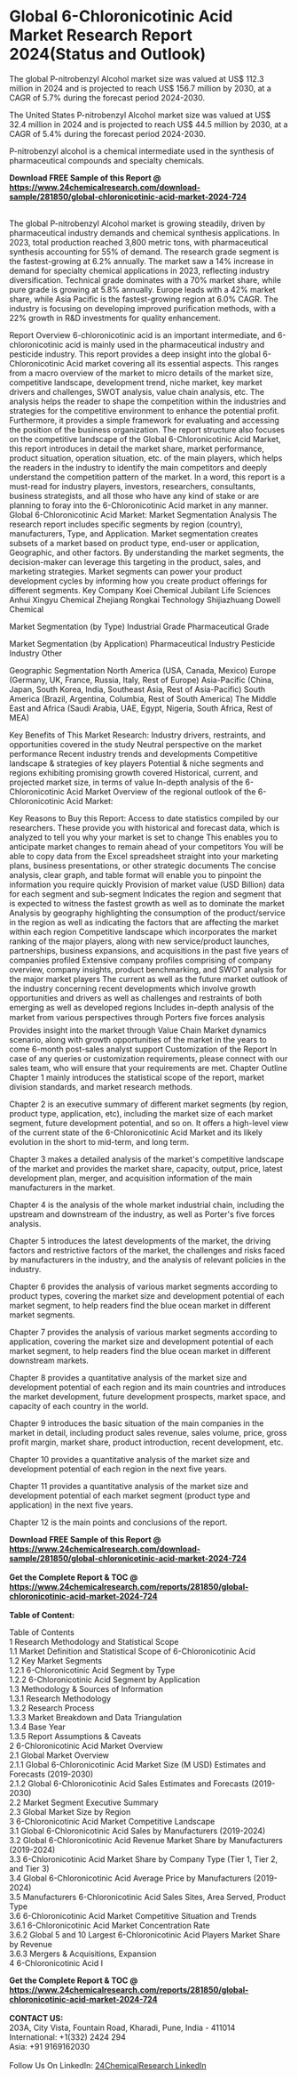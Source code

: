 <h1>Global 6-Chloronicotinic Acid Market Research Report 2024(Status and Outlook)</h1><p>The global P-nitrobenzyl Alcohol market size was valued at US$ 112.3 million in 2024 and is projected to reach US$ 156.7 million by 2030, at a CAGR of 5.7% during the forecast period 2024-2030.</p><p>
The United States P-nitrobenzyl Alcohol market size was valued at US$ 32.4 million in 2024 and is projected to reach US$ 44.5 million by 2030, at a CAGR of 5.4% during the forecast period 2024-2030.</p><p>
P-nitrobenzyl alcohol is a chemical intermediate used in the synthesis of pharmaceutical compounds and specialty chemicals.</p><div><b>Download FREE Sample of this Report @ 
            <a href="https://www.24chemicalresearch.com/download-sample/281850/global-chloronicotinic-acid-market-2024-724">
            https://www.24chemicalresearch.com/download-sample/281850/global-chloronicotinic-acid-market-2024-724</a></b></div><br><p>
The global P-nitrobenzyl Alcohol market is growing steadily, driven by pharmaceutical industry demands and chemical synthesis applications. In 2023, total production reached 3,800 metric tons, with pharmaceutical synthesis accounting for 55% of demand. The research grade segment is the fastest-growing at 6.2% annually. The market saw a 14% increase in demand for specialty chemical applications in 2023, reflecting industry diversification. Technical grade dominates with a 70% market share, while pure grade is growing at 5.8% annually. Europe leads with a 42% market share, while Asia Pacific is the fastest-growing region at 6.0% CAGR. The industry is focusing on developing improved purification methods, with a 22% growth in R&amp;D investments for quality enhancement.</p><p>
Report Overview
 6-chloronicotinic acid is an important intermediate, and 6-chloronicotinic acid is mainly used in the pharmaceutical industry and pesticide industry.
 This report provides a deep insight into the global 6-Chloronicotinic Acid market covering all its essential aspects. This ranges from a macro overview of the market to micro details of the market size, competitive landscape, development trend, niche market, key market drivers and challenges, SWOT analysis, value chain analysis, etc.
 The analysis helps the reader to shape the competition within the industries and strategies for the competitive environment to enhance the potential profit. Furthermore, it provides a simple framework for evaluating and accessing the position of the business organization. The report structure also focuses on the competitive landscape of the Global 6-Chloronicotinic Acid Market, this report introduces in detail the market share, market performance, product situation, operation situation, etc. of the main players, which helps the readers in the industry to identify the main competitors and deeply understand the competition pattern of the market.
 In a word, this report is a must-read for industry players, investors, researchers, consultants, business strategists, and all those who have any kind of stake or are planning to foray into the 6-Chloronicotinic Acid market in any manner.
 Global 6-Chloronicotinic Acid Market: Market Segmentation Analysis
 The research report includes specific segments by region (country), manufacturers, Type, and Application. Market segmentation creates subsets of a market based on product type, end-user or application, Geographic, and other factors. By understanding the market segments, the decision-maker can leverage this targeting in the product, sales, and marketing strategies. Market segments can power your product development cycles by informing how you create product offerings for different segments.
 Key Company
 Koei Chemical
 Jubilant Life Sciences
 Anhui Xingyu Chemical
 Zhejiang Rongkai Technology
 Shijiazhuang Dowell Chemical</p><p>
 Market Segmentation (by Type)
 Industrial Grade
 Pharmaceutical Grade</p><p>
 Market Segmentation (by Application)
 Pharmaceutical Industry
 Pesticide Industry
 Other</p><p>
 Geographic Segmentation
 North America (USA, Canada, Mexico)
 Europe (Germany, UK, France, Russia, Italy, Rest of Europe)
 Asia-Pacific (China, Japan, South Korea, India, Southeast Asia, Rest of Asia-Pacific)
 South America (Brazil, Argentina, Columbia, Rest of South America)
 The Middle East and Africa (Saudi Arabia, UAE, Egypt, Nigeria, South Africa, Rest of MEA)</p><p>
 Key Benefits of This Market Research:
 Industry drivers, restraints, and opportunities covered in the study
 Neutral perspective on the market performance
 Recent industry trends and developments
 Competitive landscape &amp; strategies of key players
 Potential &amp; niche segments and regions exhibiting promising growth covered
 Historical, current, and projected market size, in terms of value
 In-depth analysis of the 6-Chloronicotinic Acid Market
 Overview of the regional outlook of the 6-Chloronicotinic Acid Market:</p><p>
 Key Reasons to Buy this Report:
 Access to date statistics compiled by our researchers. These provide you with historical and forecast data, which is analyzed to tell you why your market is set to change
 This enables you to anticipate market changes to remain ahead of your competitors
 You will be able to copy data from the Excel spreadsheet straight into your marketing plans, business presentations, or other strategic documents
 The concise analysis, clear graph, and table format will enable you to pinpoint the information you require quickly
 Provision of market value (USD Billion) data for each segment and sub-segment
 Indicates the region and segment that is expected to witness the fastest growth as well as to dominate the market
 Analysis by geography highlighting the consumption of the product/service in the region as well as indicating the factors that are affecting the market within each region
 Competitive landscape which incorporates the market ranking of the major players, along with new service/product launches, partnerships, business expansions, and acquisitions in the past five years of companies profiled
 Extensive company profiles comprising of company overview, company insights, product benchmarking, and SWOT analysis for the major market players
 The current as well as the future market outlook of the industry concerning recent developments which involve growth opportunities and drivers as well as challenges and restraints of both emerging as well as developed regions
 Includes in-depth analysis of the market from various perspectives through Porters five forces analysis
 Provides insight into the market through Value Chain
 Market dynamics scenario, along with growth opportunities of the market in the years to come
 6-month post-sales analyst support
 Customization of the Report
 In case of any queries or customization requirements, please connect with our sales team, who will ensure that your requirements are met.
 Chapter Outline
 Chapter 1 mainly introduces the statistical scope of the report, market division standards, and market research methods.</p><p>
 Chapter 2 is an executive summary of different market segments (by region, product type, application, etc), including the market size of each market segment, future development potential, and so on. It offers a high-level view of the current state of the 6-Chloronicotinic Acid Market and its likely evolution in the short to mid-term, and long term.</p><p>
 Chapter 3 makes a detailed analysis of the market's competitive landscape of the market and provides the market share, capacity, output, price, latest development plan, merger, and acquisition information of the main manufacturers in the market.</p><p>
 Chapter 4 is the analysis of the whole market industrial chain, including the upstream and downstream of the industry, as well as Porter's five forces analysis.</p><p>
 Chapter 5 introduces the latest developments of the market, the driving factors and restrictive factors of the market, the challenges and risks faced by manufacturers in the industry, and the analysis of relevant policies in the industry.</p><p>
 Chapter 6 provides the analysis of various market segments according to product types, covering the market size and development potential of each market segment, to help readers find the blue ocean market in different market segments.</p><p>
 Chapter 7 provides the analysis of various market segments according to application, covering the market size and development potential of each market segment, to help readers find the blue ocean market in different downstream markets.</p><p>
 Chapter 8 provides a quantitative analysis of the market size and development potential of each region and its main countries and introduces the market development, future development prospects, market space, and capacity of each country in the world.</p><p>
 Chapter 9 introduces the basic situation of the main companies in the market in detail, including product sales revenue, sales volume, price, gross profit margin, market share, product introduction, recent development, etc.</p><p>
 Chapter 10 provides a quantitative analysis of the market size and development potential of each region in the next five years.</p><p>
 Chapter 11 provides a quantitative analysis of the market size and development potential of each market segment (product type and application) in the next five years.</p><p>
 Chapter 12 is the main points and conclusions of the report.</p><div><b>Download FREE Sample of this Report @ 
            <a href="https://www.24chemicalresearch.com/download-sample/281850/global-chloronicotinic-acid-market-2024-724">
            https://www.24chemicalresearch.com/download-sample/281850/global-chloronicotinic-acid-market-2024-724</a></b></div><br><div><b>Get the Complete Report & TOC @ 
            <a href="https://www.24chemicalresearch.com/reports/281850/global-chloronicotinic-acid-market-2024-724">
            https://www.24chemicalresearch.com/reports/281850/global-chloronicotinic-acid-market-2024-724</a></b></div><br>
            <b>Table of Content:</b><p>Table of Contents<br />
 1 Research Methodology and Statistical Scope<br />
 1.1 Market Definition and Statistical Scope of 6-Chloronicotinic Acid<br />
 1.2 Key Market Segments<br />
 1.2.1 6-Chloronicotinic Acid Segment by Type<br />
 1.2.2 6-Chloronicotinic Acid Segment by Application<br />
 1.3 Methodology & Sources of Information<br />
 1.3.1 Research Methodology<br />
 1.3.2 Research Process<br />
 1.3.3 Market Breakdown and Data Triangulation<br />
 1.3.4 Base Year<br />
 1.3.5 Report Assumptions & Caveats<br />
 2 6-Chloronicotinic Acid Market Overview<br />
 2.1 Global Market Overview<br />
 2.1.1 Global 6-Chloronicotinic Acid Market Size (M USD) Estimates and Forecasts (2019-2030)<br />
 2.1.2 Global 6-Chloronicotinic Acid Sales Estimates and Forecasts (2019-2030)<br />
 2.2 Market Segment Executive Summary<br />
 2.3 Global Market Size by Region<br />
 3 6-Chloronicotinic Acid Market Competitive Landscape<br />
 3.1 Global 6-Chloronicotinic Acid Sales by Manufacturers (2019-2024)<br />
 3.2 Global 6-Chloronicotinic Acid Revenue Market Share by Manufacturers (2019-2024)<br />
 3.3 6-Chloronicotinic Acid Market Share by Company Type (Tier 1, Tier 2, and Tier 3)<br />
 3.4 Global 6-Chloronicotinic Acid Average Price by Manufacturers (2019-2024)<br />
 3.5 Manufacturers 6-Chloronicotinic Acid Sales Sites, Area Served, Product Type<br />
 3.6 6-Chloronicotinic Acid Market Competitive Situation and Trends<br />
 3.6.1 6-Chloronicotinic Acid Market Concentration Rate<br />
 3.6.2 Global 5 and 10 Largest 6-Chloronicotinic Acid Players Market Share by Revenue<br />
 3.6.3 Mergers & Acquisitions, Expansion<br />
 4 6-Chloronicotinic Acid I</p><div><b>Get the Complete Report & TOC @ 
            <a href="https://www.24chemicalresearch.com/reports/281850/global-chloronicotinic-acid-market-2024-724">
            https://www.24chemicalresearch.com/reports/281850/global-chloronicotinic-acid-market-2024-724</a></b></div><br><b>CONTACT US:</b><br>
            203A, City Vista, Fountain Road, Kharadi, Pune, India - 411014<br>
            International: +1(332) 2424 294<br>
            Asia: +91 9169162030 <br><br>
            Follow Us On LinkedIn: <a href="https://www.linkedin.com/company/24chemicalresearch/">24ChemicalResearch LinkedIn</a>